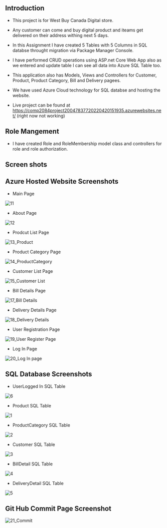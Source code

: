 ## Introduction
 - This project is for West Buy Canada Digital store.
 - Any customer can come and buy digital product and iteams get delivered on their address withing next 5 days.
 
 - In this Assignment I have created 5 Tables with 5 Columns in SQL databse throught migration via Package Manager Console.
 - I have performed CRUD operations using ASP.net Core Web App also as we entered and update table I can see all data into Azure SQL Table too.
 - This application also has Models, Views and Controllers for Customer, Product, Product Category, Bill and Delivery pagees.
 
 - We have used Azure Cloud technology for SQL databse and hosting the website.
 - Live project can be found at https://comp2084project20047837720220420151935.azurewebsites.net/ (right now not working)

 ## Role Mangement
 - I have created Role and RoleMembership model class and controllers for role and role authorization.

## Screen shots

## Azure Hosted Website Screenshots

- Main Page

![11](https://user-images.githubusercontent.com/75551627/164350407-dd6375c6-4740-498a-93f6-99274c42ec3d.JPG)


- About Page

![12](https://user-images.githubusercontent.com/75551627/164350441-29c5e4a1-d822-4570-92ac-1b270cc27006.JPG)


- Prodcut List Page

![13_Product](https://user-images.githubusercontent.com/75551627/164351107-c78281bc-b9bc-4adc-acb9-60b1716a7651.JPG)


- Product Category Page

![14_ProductCategory](https://user-images.githubusercontent.com/75551627/164351119-cedd2f30-f78e-44e8-883d-655dcb9951f6.JPG)


- Customer List Page

![15_Customer List](https://user-images.githubusercontent.com/75551627/164351127-a7621ef2-b649-4398-a691-b91637b536d3.JPG)


- Bill Details Page

![17_Bill Details](https://user-images.githubusercontent.com/75551627/164351135-e922dc45-c29a-4bb1-88fe-386ea4a91354.JPG)


- Delivery Details Page

![18_Delivery Details](https://user-images.githubusercontent.com/75551627/164351138-2b5defb2-7e47-43b0-b158-bdd42a9c45dc.JPG)


- User Registration Page

![19_User Register Page](https://user-images.githubusercontent.com/75551627/164351145-66f1710d-4942-4375-83a3-eba99a2b3255.JPG)


- Log In Page

![20_Log In page](https://user-images.githubusercontent.com/75551627/164351160-036313e6-7ca6-4137-8107-1ecb2b540f09.JPG)


## SQL Database Screenshots

- UserLogged In SQL Table

![6](https://user-images.githubusercontent.com/75551627/164350354-02e11023-1699-46dc-b642-69ef129952e0.JPG)


- Product SQL Table

![1](https://user-images.githubusercontent.com/75551627/164350077-5ec8bd18-88aa-4deb-9157-149d75c3959c.JPG)


- ProductCategory SQL Table

![2](https://user-images.githubusercontent.com/75551627/164350126-071a6b3c-6d2f-4e9e-aab5-b8b0319bf599.JPG)


- Customer SQL Table

![3](https://user-images.githubusercontent.com/75551627/164350147-5bdd861b-5057-4c54-a786-4b526c9414d3.JPG)


- BillDetail SQL Table

![4](https://user-images.githubusercontent.com/75551627/164350313-7be92bff-6093-4de3-aabd-378df3b9e56a.JPG)


- DeliveryDetail SQL Table

![5](https://user-images.githubusercontent.com/75551627/164350317-bd9feec3-cf8b-4e8f-834b-bafe9aa42c5d.JPG)


## Git Hub Commit Page Screenshot

![21_Commit](https://user-images.githubusercontent.com/75551627/164351997-aa083216-b9e2-463c-9856-68dca6b0c044.JPG)


